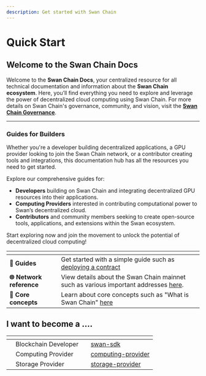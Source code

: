 ```yaml
---
description: Get started with Swan Chain
---
```


# Quick Start

## Welcome to the Swan Chain Docs

Welcome to the **Swan Chain Docs**, your centralized resource for all technical documentation and information about the **Swan Chain ecosystem**. Here, you’ll find everything you need to explore and leverage the power of decentralized cloud computing using Swan Chain. For more details on Swan Chain's governance, community, and vision, visit the [**Swan Chain Governance**](https://github.com/swanchain/governance).

***

### **Guides for Builders**

Whether you're a developer building decentralized applications, a GPU provider looking to join the Swan Chain network, or a contributor creating tools and integrations, this documentation hub has all the resources you need to get started.

Explore our comprehensive guides for:

* **Developers** building on Swan Chain and integrating decentralized GPU resources into their applications.
* **Computing Providers** interested in contributing computational power to Swan’s decentralized cloud.
* **Contributors** and community members seeking to create open-source tools, applications, and extensions within the Swan ecosystem.

Start exploring now and join the movement to unlock the potential of decentralized cloud computing!

<table data-view="cards"><thead><tr><th></th><th></th></tr></thead><tbody><tr><td>📄 <strong>Guides</strong></td><td>Get started with a simple guide such as <a href="start-here/quick-start/deploying-your-first-smart-contract-with-remix.md">deploying a contract</a></td></tr><tr><td> <strong>🌐 Network reference</strong></td><td>View details about the Swan Chain mainnet such as various important addresses <a href="broken-reference">here</a>. </td></tr><tr><td><strong>🌟 Core concepts</strong></td><td>Learn about core concepts such as "What is Swan Chain" <a href="core-concepts/">here</a></td></tr></tbody></table>

## **I want to become a** ....

<table data-view="cards"><thead><tr><th></th><th></th><th></th><th data-hidden data-card-target data-type="content-ref"></th></tr></thead><tbody><tr><td></td><td>Blockchain Developer</td><td></td><td><a href="bulders/tools/swan-sdk/">swan-sdk</a></td></tr><tr><td></td><td>Computing Provider</td><td></td><td><a href="bulders/computing-provider/">computing-provider</a></td></tr><tr><td></td><td>Storage Provider</td><td></td><td><a href="bulders/storage-provider/">storage-provider</a></td></tr></tbody></table>
